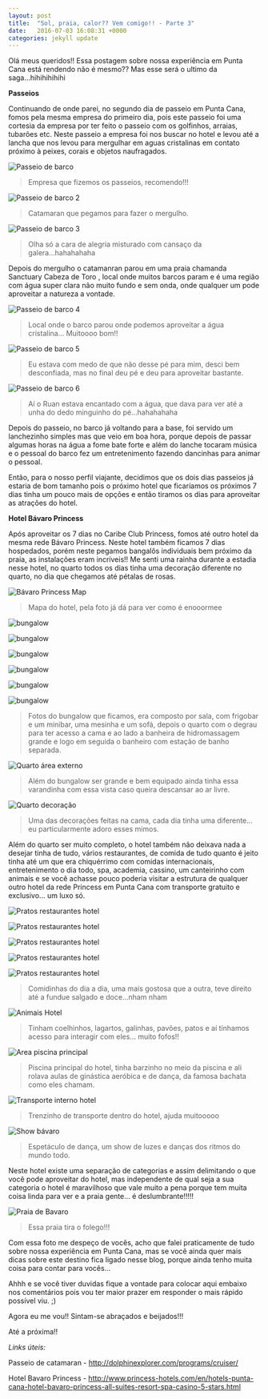 ```yaml
---
layout: post
title:  "Sol, praia, calor?? Vem comigo!! - Parte 3"
date:   2016-07-03 16:08:31 +0000
categories: jekyll update
---
```



Olá meus queridos!! Essa postagem sobre nossa experiência em Punta Cana está rendendo não é mesmo?? Mas esse será o ultimo da saga...hihihihihihi 

**Passeios**

Continuando de onde parei, no segundo dia de passeio em Punta Cana, fomos pela mesma empresa do primeiro dia, pois este passeio foi uma cortesia da empresa por ter feito o passeio com os golfinhos, arraias, tubarões etc. Neste passeio a empresa foi nos buscar no hotel e levou até a lancha que nos levou para mergulhar em aguas cristalinas em contato próximo à peixes, corais e objetos naufragados.

![Passeio de barco](http://www.viajandonasferias.com.br/imagens/post4/passeiobarco.jpg)
> Empresa que fizemos os passeios, recomendo!!!

![Passeio de barco 2](http://www.viajandonasferias.com.br/imagens/post4/passeiobarco2.jpg)
> Catamaran que pegamos para fazer o mergulho.

![Passeio de barco 3](http://www.viajandonasferias.com.br/imagens/post4/eueelepasseio.jpg)
> Olha só a cara de alegria misturado com cansaço da galera...hahahahaha


Depois do mergulho o catamanran parou em uma praia chamanda  Sanctuary Cabeza de Toro , local onde muitos barcos param e é uma região com água super clara não muito fundo e sem onda, onde qualquer um pode aproveitar a natureza a vontade.

![Passeio de barco 4](http://www.viajandonasferias.com.br/imagens/post4/passeio1.jpg)
> Local onde o barco parou onde podemos aproveitar a água cristalina... Muitoooo bom!!

![Passeio de barco 5](http://www.viajandonasferias.com.br/imagens/post4/passeio2.jpg)
> Eu estava com medo de que não desse pé para mim, desci bem desconfiada, mas no final deu pé e deu para aproveitar bastante.

![Passeio de barco 6](http://www.viajandonasferias.com.br/imagens/post4/passeio3.jpg)
> Aí o Ruan estava encantado com a água, que dava para ver até a unha do dedo minguinho do pé...hahahahaha

Depois do passeio, no barco já voltando para a base, foi servido um lanchezinho simples mas que veio em boa hora, porque depois de passar algumas horas na água a fome bate forte e além do lanche tocaram música e o pessoal do barco fez um entretenimento fazendo dancinhas para animar o pessoal.

Então, para o nosso perfil viajante,  decidimos que os dois dias passeios já estaria de bom tamanho pois o próximo hotel que ficaríamos os próximos 7 dias tinha um pouco mais de opções e então tiramos os dias para aproveitar as atrações do hotel.

**Hotel Bávaro Princess**

Após aproveitar os 7 dias no Caribe Club Princess, fomos até outro hotel da mesma rede Bávaro Princess. Neste hotel também ficamos 7 dias hospedados, porém neste pegamos bangalôs individuais bem próximo da praia, as instalações eram incríveis!! Me senti uma rainha durante a estadia nesse hotel, no quarto todos os dias tinha uma decoração diferente no quarto, no dia que chegamos até pétalas de rosas. 

![Bávaro Princess Map](http://www.viajandonasferias.com.br/imagens/post4/mapahotel.jpg)
> Mapa do hotel, pela foto já dá para ver como é enooormee

![bungalow](http://www.viajandonasferias.com.br/imagens/post4/quarto1.jpg)

![bungalow](http://www.viajandonasferias.com.br/imagens/post4/quarto2.jpg)

![bungalow](http://www.viajandonasferias.com.br/imagens/post4/quarto3.jpg)

![bungalow](http://www.viajandonasferias.com.br/imagens/post4/quarto4.jpg)

![bungalow](http://www.viajandonasferias.com.br/imagens/post4/quarto5.jpg)

![bungalow](http://www.viajandonasferias.com.br/imagens/post4/quarto6.jpg)

> Fotos do bungalow que ficamos, era composto por sala, com frigobar e um minibar, uma mesinha e um sofá, depois o quarto com o degrau para ter acesso a cama e ao lado a banheira de hidromassagem grande e logo em seguida o banheiro com estação de banho separada.

![Quarto área externo](http://www.viajandonasferias.com.br/imagens/post4/quarto7.jpg)
> Além do bungalow ser grande e bem equipado ainda tinha essa varandinha com essa vista caso queira descansar ao ar livre.

![Quarto decoração](http://www.viajandonasferias.com.br/imagens/post4/quarto8.jpg)
> Uma das decorações feitas na cama, cada dia tinha uma diferente... eu particularmente adoro esses mimos.

Além do quarto ser muito completo, o hotel também não deixava nada a desejar tinha de tudo, vários restaurantes, de comida de tudo quanto é jeito tinha até um que era chiquérrimo com comidas internacionais, entretenimento o dia todo, spa, academia, cassino, um canteirinho com animais e se você achasse pouco poderia visitar a estrutura de qualquer outro hotel da rede Princess em Punta Cana com transporte gratuito e exclusivo... um luxo só.

![Pratos restaurantes hotel](http://www.viajandonasferias.com.br/imagens/post4/comida1.jpg)

![Pratos restaurantes hotel](http://www.viajandonasferias.com.br/imagens/post4/comida2.jpg)

![Pratos restaurantes hotel](http://www.viajandonasferias.com.br/imagens/post4/comida3.jpg)

![Pratos restaurantes hotel](http://www.viajandonasferias.com.br/imagens/post4/comida4.jpg)

![Pratos restaurantes hotel](http://www.viajandonasferias.com.br/imagens/post4/comida5.jpg)

> Comidinhas do dia a dia, uma mais gostosa que a outra, teve direito até a fundue salgado e doce...nham nham

![Animais Hotel](http://www.viajandonasferias.com.br/imagens/post4/coelhinho.jpg)
> Tinham coelhinhos, lagartos, galinhas, pavões, patos e aí tínhamos acesso para interagir com eles... muito fofos!!

![Area piscina principal](http://www.viajandonasferias.com.br/imagens/post4/piscina.jpg)
> Piscina principal do hotel, tinha barzinho no meio da piscina e ali rolava aulas de ginástica aeróbica e de dança, da famosa bachata como eles chamam.

![Transporte interno hotel](http://www.viajandonasferias.com.br/imagens/post4/trenzinho.jpg)
> Trenzinho de transporte dentro do hotel, ajuda muitooooo

![Show bávaro](http://www.viajandonasferias.com.br/imagens/post4/show.jpg)
> Espetáculo de dança, um show de luzes e danças dos ritmos do mundo todo.


Neste hotel existe uma separação de categorias e assim delimitando o que você pode aproveitar do hotel, mas independente de qual seja a sua categoria o hotel é maravilhoso que vale muito a pena porque tem muita coisa linda para ver e a praia gente... é deslumbrante!!!!! 

![Praia de Bavaro](http://www.viajandonasferias.com.br/imagens/post4/praiabavaro.jpg)
> Essa praia tira o folego!!!

Com essa foto me despeço de vocês, acho que falei praticamente de tudo sobre nossa experiência em Punta Cana, mas se você ainda quer mais dicas sobre este destino fica ligado nesse blog, porque ainda tenho muita coisa para contar para vocês...

Ahhh e se você tiver duvidas fique a vontade para colocar aqui embaixo nos comentários pois vou ter maior prazer em responder o mais rápido possível viu. ;)

Agora eu me vou!! Sintam-se abraçados e beijados!!!

Até a próxima!!

*Links úteis:*

Passeio de catamaran - http://dolphinexplorer.com/programs/cruiser/

Hotel Bavaro Princess - http://www.princess-hotels.com/en/hotels-punta-cana-hotel-bavaro-princess-all-suites-resort-spa-casino-5-stars.html

